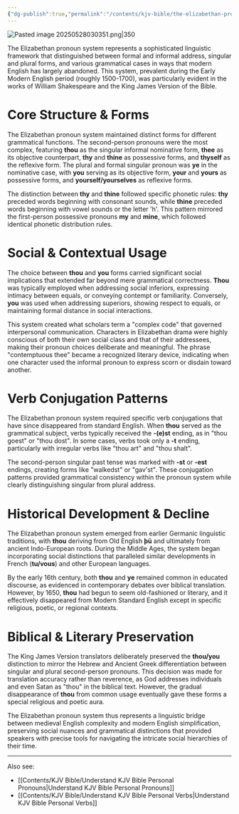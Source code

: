 ```yaml
---
{"dg-publish":true,"permalink":"/contents/kjv-bible/the-elizabethan-pronoun-system/","noteIcon":"","created":"2025-05-28T02:45:10.207+08:00"}
---
```


![Pasted image 20250528030351.png|350](/img/user/Attachments/Pasted%20image%2020250528030351.png)

The Elizabethan pronoun system represents a sophisticated linguistic framework that distinguished between formal and informal address, singular and plural forms, and various grammatical cases in ways that modern English has largely abandoned. This system, prevalent during the Early Modern English period (roughly 1500-1700), was particularly evident in the works of William Shakespeare and the King James Version of the Bible.

# **Core Structure & Forms**

The Elizabethan pronoun system maintained distinct forms for different grammatical functions. The second-person pronouns were the most complex, featuring **thou** as the singular informal nominative form, **thee** as its objective counterpart, **thy** and **thine** as possessive forms, and **thyself** as the reflexive form. The plural and formal singular pronoun was **ye** in the nominative case, with **you** serving as its objective form, **your** and **yours** as possessive forms, and **yourself/yourselves** as reflexive forms.

The distinction between **thy** and **thine** followed specific phonetic rules: **thy** preceded words beginning with consonant sounds, while **thine** preceded words beginning with vowel sounds or the letter 'h'. This pattern mirrored the first-person possessive pronouns **my** and **mine**, which followed identical phonetic distribution rules.

# **Social & Contextual Usage**

The choice between **thou** and **you** forms carried significant social implications that extended far beyond mere grammatical correctness. **Thou** was typically employed when addressing social inferiors, expressing intimacy between equals, or conveying contempt or familiarity. Conversely, **you** was used when addressing superiors, showing respect to equals, or maintaining formal distance in social interactions.

This system created what scholars term a "complex code" that governed interpersonal communication. Characters in Elizabethan drama were highly conscious of both their own social class and that of their addressees, making their pronoun choices deliberate and meaningful. The phrase "contemptuous thee" became a recognized literary device, indicating when one character used the informal pronoun to express scorn or disdain toward another.

# **Verb Conjugation Patterns**

The Elizabethan pronoun system required specific verb conjugations that have since disappeared from standard English. When **thou** served as the grammatical subject, verbs typically received the **-(e)st** ending, as in "thou goest" or "thou dost". In some cases, verbs took only a **-t** ending, particularly with irregular verbs like "thou art" and "thou shalt".

The second-person singular past tense was marked with **-st** or **-est** endings, creating forms like "walkedst" or "gav'st". These conjugation patterns provided grammatical consistency within the pronoun system while clearly distinguishing singular from plural address.

# **Historical Development & Decline**

The Elizabethan pronoun system emerged from earlier Germanic linguistic traditions, with **thou** deriving from Old English **þū** and ultimately from ancient Indo-European roots. During the Middle Ages, the system began incorporating social distinctions that paralleled similar developments in French (**tu/vous**) and other European languages.

By the early 16th century, both **thou** and **ye** remained common in educated discourse, as evidenced in contemporary debates over biblical translation. However, by 1650, **thou** had begun to seem old-fashioned or literary, and it effectively disappeared from Modern Standard English except in specific religious, poetic, or regional contexts.

# **Biblical & Literary Preservation**

The King James Version translators deliberately preserved the **thou/you** distinction to mirror the Hebrew and Ancient Greek differentiation between singular and plural second-person pronouns. This decision was made for translation accuracy rather than reverence, as God addresses individuals and even Satan as "thou" in the biblical text. However, the gradual disappearance of **thou** from common usage eventually gave these forms a special religious and poetic aura.

The Elizabethan pronoun system thus represents a linguistic bridge between medieval English complexity and modern English simplification, preserving social nuances and grammatical distinctions that provided speakers with precise tools for navigating the intricate social hierarchies of their time.

<script> var refTagger = { settings: { bibleVersion: 'KJV', tooltipStyle: 'dark' } }; (function(d, t) { var n=d.querySelector('[nonce]'); refTagger.settings.nonce = n && (n.nonce||n.getAttribute('nonce')); var g = d.createElement(t), s = d.getElementsByTagName(t)[0]; g.src = 'https://api.reftagger.com/v2/RefTagger.js'; g.nonce = refTagger.settings.nonce; s.parentNode.insertBefore(g, s); }(document, 'script')); </script>

---
Also see:
- [[Contents/KJV Bible/Understand KJV Bible Personal Pronouns\|Understand KJV Bible Personal Pronouns]]
- [[Contents/KJV Bible/Understand KJV Bible Personal Verbs\|Understand KJV Bible Personal Verbs]]